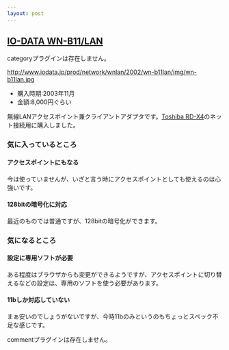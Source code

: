 ```yaml
---
layout: post
---
```

<h2><a href="http://www.iodata.jp/prod/network/wnlan/2002/wn-b11lan/index.htm">IO-DATA WN-B11/LAN</a></h2>
<p><span class="error">categoryプラグインは存在しません。</span></p>
<p><a href="http://www.iodata.jp/prod/network/wnlan/2002/wn-b11lan/img/wn-b11lan.jpg">http://www.iodata.jp/prod/network/wnlan/2002/wn-b11lan/img/wn-b11lan.jpg</a></p>
<ul>
<li>購入時期:2003年11月</li>
<li>金額:8,000円ぐらい</li>
</ul>
<p>無線LANアクセスポイント兼クライアントアダプタです。<a href="/?page=Toshiba+RD%2DX4" class="wikipage">Toshiba RD-X4</a>のネット接続用に購入しました。</p>
<h3>気に入っているところ</h3>
<h4>アクセスポイントにもなる</h4>
<p>今は使っていませんが、いざと言う時にアクセスポイントとしても使えるのは心強いです。</p>
<h4>128bitの暗号化に対応</h4>
<p>最近のものでは普通ですが、128bitの暗号化ができます。</p>
<h3>気になるところ</h3>
<h4>設定に専用ソフトが必要</h4>
<p>ある程度はブラウザからも変更ができるようですが、アクセスポイントに切り替えるなどの設定は、専用のソフトを使う必要があります。</p>
<h4>11bしか対応していない</h4>
<p>まぁ安いのでしょうがないですが、今時11bのみというのもちょっとスペック不足な感じです。</p>
<p><span class="error">commentプラグインは存在しません。</span> </p>
